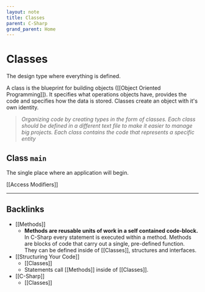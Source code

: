 ```yaml
---
layout: note
title: Classes
parent: C-Sharp
grand_parent: Home
---
```


# Classes

The design type where everything is defined.

A class is the blueprint for building objects ([[Object Oriented Programming]]). It specifies what operations objects have, provides the code and specifies how the data is stored. Classes create an object with it's own identity.

> _Organizing code by creating types in the form of classes. Each class should be defined in a different text file to make it easier to manage big projects. Each class contains the code that represents a specific entity_

## Class `main`

The single place where an application will begin.

[[Access Modifiers]]

---
## Backlinks
* [[Methods]]
	* **Methods are reusable units of work in a self contained code-block.** In C-Sharp every statement is executed within a method. Methods are blocks of code that carry out a single, pre-defined function. They can be defined inside of [[Classes]], structures and interfaces.
* [[Structuring Your Code]]
	* [[Classes]]
	* Statements call [[Methods]] inside of [[Classes]].
* [[C-Sharp]]
	* [[Classes]]

